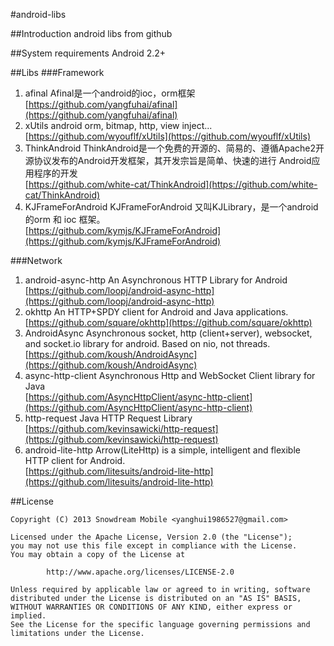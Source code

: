 #android-libs

##Introduction
android libs from github

##System requirements
Android 2.2+

##Libs
###Framework
1. afinal    Afinal是一个android的ioc，orm框架    
[https://github.com/yangfuhai/afinal](https://github.com/yangfuhai/afinal)
1. xUtils    android orm, bitmap, http, view inject...     
[https://github.com/wyouflf/xUtils](https://github.com/wyouflf/xUtils)
1. ThinkAndroid ThinkAndroid是一个免费的开源的、简易的、遵循Apache2开源协议发布的Android开发框架，其开发宗旨是简单、快速的进行 Android应用程序的开发    
[https://github.com/white-cat/ThinkAndroid](https://github.com/white-cat/ThinkAndroid)
1. KJFrameForAndroid KJFrameForAndroid 又叫KJLibrary，是一个android的orm 和 ioc 框架。    
[https://github.com/kymjs/KJFrameForAndroid](https://github.com/kymjs/KJFrameForAndroid)


###Network
1. android-async-http    An Asynchronous HTTP Library for Android    
[https://github.com/loopj/android-async-http](https://github.com/loopj/android-async-http)
1. okhttp    An HTTP+SPDY client for Android and Java applications.    
[https://github.com/square/okhttp](https://github.com/square/okhttp)
1. AndroidAsync    Asynchronous socket, http (client+server), websocket, and socket.io library for android. Based on nio, not threads.    
[https://github.com/koush/AndroidAsync](https://github.com/koush/AndroidAsync)
1. async-http-client    Asynchronous Http and WebSocket Client library for Java    
[https://github.com/AsyncHttpClient/async-http-client](https://github.com/AsyncHttpClient/async-http-client)
1. http-request    Java HTTP Request Library    
[https://github.com/kevinsawicki/http-request](https://github.com/kevinsawicki/http-request)
1. android-lite-http Arrow(LiteHttp) is a simple, intelligent and flexible HTTP client for Android.     
[https://github.com/litesuits/android-lite-http](https://github.com/litesuits/android-lite-http)



##License
```
Copyright (C) 2013 Snowdream Mobile <yanghui1986527@gmail.com>

Licensed under the Apache License, Version 2.0 (the "License");
you may not use this file except in compliance with the License.
You may obtain a copy of the License at

        http://www.apache.org/licenses/LICENSE-2.0

Unless required by applicable law or agreed to in writing, software
distributed under the License is distributed on an "AS IS" BASIS,
WITHOUT WARRANTIES OR CONDITIONS OF ANY KIND, either express or implied.
See the License for the specific language governing permissions and
limitations under the License.
```
